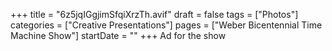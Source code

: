 +++
title = "6z5jqIGgjimSfqiXrzTh.avif"
draft = false
tags = ["Photos"]
categories = ["Creative Presentations"]
pages = ["Weber Bicentennial Time Machine Show"]
startDate = ""
+++
Ad for the show
